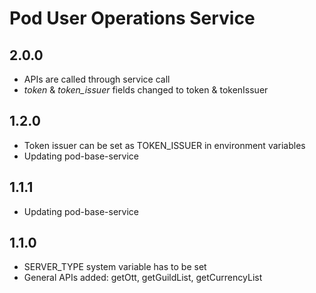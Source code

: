 # Pod User Operations Service

## 2.0.0 ##
* APIs are called through service call
* _token_ & _token_issuer_ fields changed to token & tokenIssuer

## 1.2.0 ##
* Token issuer can be set as TOKEN_ISSUER in environment variables
* Updating pod-base-service

## 1.1.1 ##
* Updating pod-base-service

## 1.1.0 ##
* SERVER_TYPE system variable has to be set
* General APIs added: getOtt, getGuildList, getCurrencyList